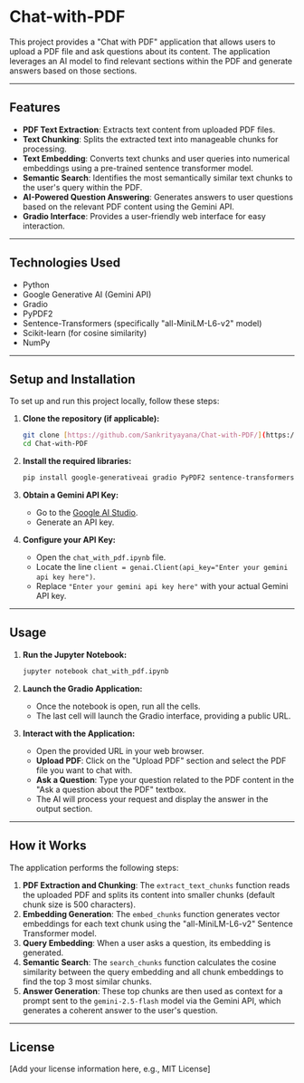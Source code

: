 # Chat-with-PDF

This project provides a "Chat with PDF" application that allows users to upload a PDF file and ask questions about its content. The application leverages an AI model to find relevant sections within the PDF and generate answers based on those sections.

---

## Features

* **PDF Text Extraction**: Extracts text content from uploaded PDF files.
* **Text Chunking**: Splits the extracted text into manageable chunks for processing.
* **Text Embedding**: Converts text chunks and user queries into numerical embeddings using a pre-trained sentence transformer model.
* **Semantic Search**: Identifies the most semantically similar text chunks to the user's query within the PDF.
* **AI-Powered Question Answering**: Generates answers to user questions based on the relevant PDF content using the Gemini API.
* **Gradio Interface**: Provides a user-friendly web interface for easy interaction.

---

## Technologies Used

* Python
* Google Generative AI (Gemini API)
* Gradio
* PyPDF2
* Sentence-Transformers (specifically "all-MiniLM-L6-v2" model)
* Scikit-learn (for cosine similarity)
* NumPy

---

## Setup and Installation

To set up and run this project locally, follow these steps:

1.  **Clone the repository (if applicable):**
    ```bash
    git clone [https://github.com/Sankrityayana/Chat-with-PDF/](https://github.com/Sankrityayana/Chat-with-PDF/)
    cd Chat-with-PDF
    ```

2.  **Install the required libraries:**
    ```bash
    pip install google-generativeai gradio PyPDF2 sentence-transformers scikit-learn numpy
    ```

3.  **Obtain a Gemini API Key:**
    * Go to the [Google AI Studio](https://aistudio.google.com/app/apikey).
    * Generate an API key.

4.  **Configure your API Key:**
    * Open the `chat_with_pdf.ipynb` file.
    * Locate the line `client = genai.Client(api_key="Enter your gemini api key here")`.
    * Replace `"Enter your gemini api key here"` with your actual Gemini API key.

---

## Usage

1.  **Run the Jupyter Notebook:**
    ```bash
    jupyter notebook chat_with_pdf.ipynb
    ```

2.  **Launch the Gradio Application:**
    * Once the notebook is open, run all the cells.
    * The last cell will launch the Gradio interface, providing a public URL.

3.  **Interact with the Application:**
    * Open the provided URL in your web browser.
    * **Upload PDF**: Click on the "Upload PDF" section and select the PDF file you want to chat with.
    * **Ask a Question**: Type your question related to the PDF content in the "Ask a question about the PDF" textbox.
    * The AI will process your request and display the answer in the output section.

---

## How it Works

The application performs the following steps:
1.  **PDF Extraction and Chunking**: The `extract_text_chunks` function reads the uploaded PDF and splits its content into smaller chunks (default chunk size is 500 characters).
2.  **Embedding Generation**: The `embed_chunks` function generates vector embeddings for each text chunk using the "all-MiniLM-L6-v2" Sentence Transformer model.
3.  **Query Embedding**: When a user asks a question, its embedding is generated.
4.  **Semantic Search**: The `search_chunks` function calculates the cosine similarity between the query embedding and all chunk embeddings to find the top 3 most similar chunks.
5.  **Answer Generation**: These top chunks are then used as context for a prompt sent to the `gemini-2.5-flash` model via the Gemini API, which generates a coherent answer to the user's question.

---

## License

[Add your license information here, e.g., MIT License]
